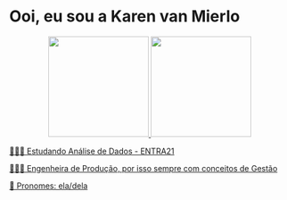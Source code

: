 # Ooi, eu sou a Karen van Mierlo

<div align="center">
  <a href="https://github.com/karenmierlo">
  <img height="180em" src="https://github-readme-stats.vercel.app/api?username=karenmierlo&show_icons=true&theme=dracula&include_all_commits=true&count_private=true"/>
  <img height="180em" src="https://github-readme-stats.vercel.app/api/top-langs/?username=karenmierlo&layout=compact&langs_count=7&theme=dracula"/>
</div>

👩🏻‍💻 Estudando Análise de Dados - ENTRA21

👩🏻‍🎓 Engenheira de Produção, por isso sempre com conceitos de Gestão

🎀 Pronomes: ela/dela
